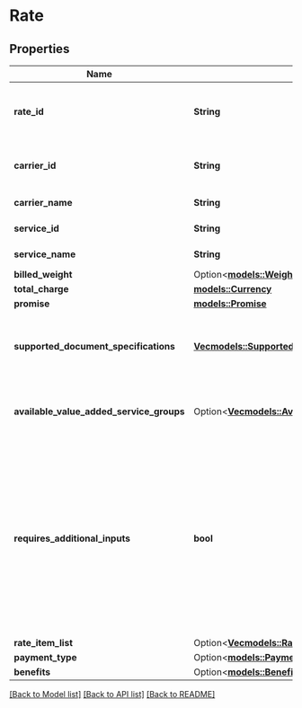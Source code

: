 # Rate

## Properties

Name | Type | Description | Notes
------------ | ------------- | ------------- | -------------
**rate_id** | **String** | An identifier for the rate (shipment offering) provided by a shipping service provider. | 
**carrier_id** | **String** | The carrier identifier for the offering, provided by the carrier. | 
**carrier_name** | **String** | The carrier name for the offering. | 
**service_id** | **String** | An identifier for the shipping service. | 
**service_name** | **String** | The name of the shipping service. | 
**billed_weight** | Option<[**models::Weight**](Weight.md)> |  | [optional]
**total_charge** | [**models::Currency**](Currency.md) |  | 
**promise** | [**models::Promise**](Promise.md) |  | 
**supported_document_specifications** | [**Vec<models::SupportedDocumentSpecification>**](SupportedDocumentSpecification.md) | A list of the document specifications supported for a shipment service offering. | 
**available_value_added_service_groups** | Option<[**Vec<models::AvailableValueAddedServiceGroup>**](AvailableValueAddedServiceGroup.md)> | A list of value-added services available for a shipping service offering. | [optional]
**requires_additional_inputs** | **bool** | When true, indicates that additional inputs are required to purchase this shipment service. You must then call the getAdditionalInputs operation to return the JSON schema to use when providing the additional inputs to the purchaseShipment operation. | 
**rate_item_list** | Option<[**Vec<models::RateItem>**](RateItem.md)> | A list of RateItem | [optional]
**payment_type** | Option<[**models::PaymentType**](PaymentType.md)> |  | [optional]
**benefits** | Option<[**models::Benefits**](Benefits.md)> |  | [optional]

[[Back to Model list]](../README.md#documentation-for-models) [[Back to API list]](../README.md#documentation-for-api-endpoints) [[Back to README]](../README.md)


